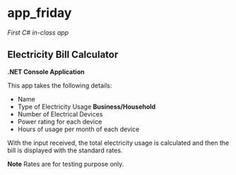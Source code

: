 # app_friday
*First C# in-class app*

## Electricity Bill Calculator
**.NET Console Application**

This app takes the following details:
- Name
- Type of Electricity Usage **Business/Household**
- Number of Electrical Devices
- Power rating for each device
- Hours of usage per month of each device

With the input received, the total electricity usage is calculated and then the bill is displayed with the standard rates.

**Note** Rates are for testing purpose only.
